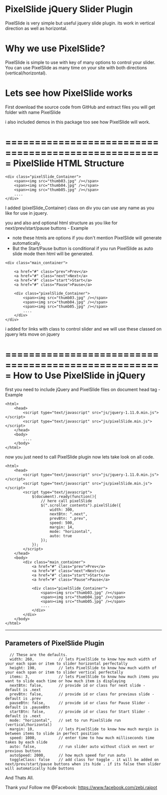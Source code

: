 PixelSlide jQuery Slider Plugin
================================
PixelSlide is very simple but useful jquery slide plugin.
its work in vertical direction as well as horizontal.

Why we use PixelSlide?
======================
PixelSlide is simple to use with key of many options to control your slider.
You can use PixelSlide as many time on your site with both directions (vertical/horizontal).

Lets see how PixelSlide works
=====================================================
First download the source code from GitHub
and extract files you will get folder with name PixelSlide

i also included demos in this package too see how PixelSlide will work.


=====================================================
PixelSlide HTML Structure
=====================================================
```
<div class="pixelSlide_Container">
    <span><img src="thumb03.jpg" /></span>
    <span><img src="thumb04.jpg" /></span>
    <span><img src="thumb05.jpg" /></span>
    ....
</div>
```

I added (pixelSlide_Container) class on div you can use any name as you like for use in jquery.

you and also and optional html structure as you like for next/prev/start/pause buttons - Example
- note these htmls are options if you don't mention PixelSlide will generate automatically.
- But the Start/Pause button is conditional if you run PixelSlide as auto slide mode then html will be generated.
```
<div class="main_container">

    <a href="#" class="prev">Prev</a>
    <a href="#" class="next">Next</a>
    <a href="#" class="start">Start</a>
    <a href="#" class="Pause">Pause</a>
    
    <div class="pixelSlide_Container">
        <span><img src="thumb03.jpg" /></span>
        <span><img src="thumb04.jpg" /></span>
        <span><img src="thumb05.jpg" /></span>
        ....
    </div>
</div>
```
i added for links with class to control slider and we will use these classed on jquery lets move on jquery

=====================================================
How to Use PixelSlide in jQuery
=====================================================

first you need to include jQuery and PixelSlide files on document head tag - Example
```
<html>
    <head>
        <script type="text/javascript" src="js/jquery-1.11.0.min.js"></script>
        <script type="text/javascript" src="js/pixelSlide.min.js"></script>
    </head>
    <body>
        ....
    </body>
</html>
```
now you just need to call PixelSlide plugin now lets take look on all code.
```
<html>
    <head>
        <script type="text/javascript" src="js/jquery-1.11.0.min.js"></script>
        <script type="text/javascript" src="js/pixelSlide.min.js"></script>
        <script type="text/javascript">
            $(document).ready(function(){
                // here call pixelSlide
                $(".scroller_contents").pixelSlide({
                    width: 300,
                    nextBtn: ".next",
                    prevBtn: ".prev",
                    speed: 500,
                    margin: 14,
                    mode: "horizontal",
                    auto: true
                });
            });
        </script>
    </head>
    <body>
        <div class="main_container">
            <a href="#" class="prev">Prev</a>
            <a href="#" class="next">Next</a>
            <a href="#" class="start">Start</a>
            <a href="#" class="Pause">Pause</a>
            
            <div class="pixelSlide_Container">
                <span><img src="thumb03.jpg" /></span>
                <span><img src="thumb04.jpg" /></span>
                <span><img src="thumb05.jpg" /></span>
                ....
            </div>
        </div>
    </body>
</html>

```
-------------------------------------------
Parameters of PixelSlide Plugin
-------------------------------------------
      // These are the defaults.
      width: 260,           // lets PixelSlide to know how much width of your each span or item to slider horizontal perfectally
      height: 190,          // lets PixelSlide to know how much width of your each span or item to slider vertical perfectally
      items: 3,             // lets PixelSlide to know how much items you want to slide each time or how much item is displaying
      nextBtn: false,       // provide id or class for next slide - default is .next
      prevBtn: false,       // provide id or class for previous slide - default is .prev
      pauseBtn: false,      // provide id or class for Pause Slider - default is .pauseBtn
      startBtn: false,      // provide id or class for Start Slider - default is .next
      mode: "horizontal",   // set to run PixelSlide run (vertical/horizontal)
      margin: 10,           // lets PixelSlide to know how much margin is between items to slide in perfect position
      speed: 1000,          // enter time to how much milliseconds time takes by each slide
      auto: false,          // run slider auto without click on next or previous buttons
      autoSpeed: 2000,      // how much speed for run auto
      toggleClass: false    // add class for toggle . it will be added on next/prev/start/pause buttons when its hide . if its false then slider will automatically hide buttons

And Thats All.

Thank you!
Follow me @Facebook: https://www.facebook.com/zebi.rajpot